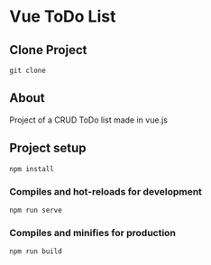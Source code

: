 # Vue ToDo List

## Clone Project
```
git clone 
```

## About
Project of a CRUD ToDo list made in vue.js

## Project setup
```
npm install
```

### Compiles and hot-reloads for development
```
npm run serve
```

### Compiles and minifies for production
```
npm run build
```
